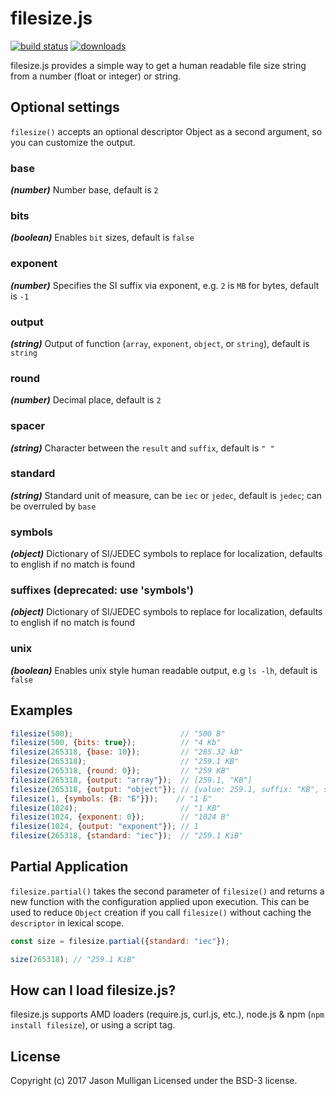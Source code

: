 # filesize.js

[![build status](https://secure.travis-ci.org/avoidwork/filesize.js.svg)](http://travis-ci.org/avoidwork/filesize.js)  [![downloads](https://img.shields.io/npm/dt/filesize.svg)](https://www.npmjs.com/package/filesize)

filesize.js provides a simple way to get a human readable file size string from a number (float or integer) or string.

## Optional settings

`filesize()` accepts an optional descriptor Object as a second argument, so you can customize the output.

### base
_***(number)***_ Number base, default is `2`

### bits
_***(boolean)***_ Enables `bit` sizes, default is `false`

### exponent
_***(number)***_ Specifies the SI suffix via exponent, e.g. `2` is `MB` for bytes, default is `-1`

### output
_***(string)***_ Output of function (`array`, `exponent`, `object`, or `string`), default is `string`

### round
_***(number)***_ Decimal place, default is `2`

### spacer
_***(string)***_ Character between the `result` and `suffix`, default is `" "`

### standard
_***(string)***_ Standard unit of measure, can be `iec` or `jedec`, default is `jedec`; can be overruled by `base`

### symbols
_***(object)***_ Dictionary of SI/JEDEC symbols to replace for localization, defaults to english if no match is found

### suffixes (deprecated: use 'symbols')
_***(object)***_ Dictionary of SI/JEDEC symbols to replace for localization, defaults to english if no match is found

### unix
_***(boolean)***_ Enables unix style human readable output, e.g `ls -lh`, default is `false`

## Examples

```javascript
filesize(500);                        // "500 B"
filesize(500, {bits: true});          // "4 Kb"
filesize(265318, {base: 10});         // "265.32 kB"
filesize(265318);                     // "259.1 KB"
filesize(265318, {round: 0});         // "259 KB"
filesize(265318, {output: "array"});  // [259.1, "KB"]
filesize(265318, {output: "object"}); // {value: 259.1, suffix: "KB", symbol: "KB"}
filesize(1, {symbols: {B: "Б"}});    // "1 Б"
filesize(1024);                       // "1 KB"
filesize(1024, {exponent: 0});        // "1024 B"
filesize(1024, {output: "exponent"}); // 1
filesize(265318, {standard: "iec"});  // "259.1 KiB"
```

## Partial Application
`filesize.partial()` takes the second parameter of `filesize()` and returns a new function with the configuration applied 
upon execution. This can be used to reduce `Object` creation if you call `filesize()` without caching the `descriptor` 
in lexical scope.

```javascript
const size = filesize.partial({standard: "iec"});

size(265318); // "259.1 KiB"
```

## How can I load filesize.js?
filesize.js supports AMD loaders (require.js, curl.js, etc.), node.js & npm (```npm install filesize```), or using a script tag.

## License
Copyright (c) 2017 Jason Mulligan
Licensed under the BSD-3 license.
